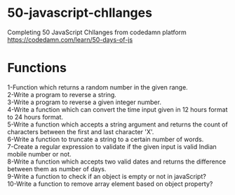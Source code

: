 # 50-javascript-chllanges
Completing 50 JavaScript Chllanges from codedamn platform
https://codedamn.com/learn/50-days-of-js
# Functions
1-Function which returns a random number in the given range.<br/>
2-Write a program to reverse a string.<br/>
3-Write a program to reverse a given integer number.<br/>
4-Write a function which can convert the time input given in 12 hours format to 24 hours format.<br/>
5-Write a function which accepts a string argument and returns the count of characters between the first and last character 'X'.<br/>
6-Write a function to truncate a string to a certain number of words.<br/>
7-Create a regular expression to validate if the given input is valid Indian mobile number or not.<br/>
8-Write a function which accepts two valid dates and returns the difference between them as number of days.<br/>
9-Write a function to check if an object is empty or not in javaScript?<br/>
10-Write a function to remove array element based on object property?<br/>
